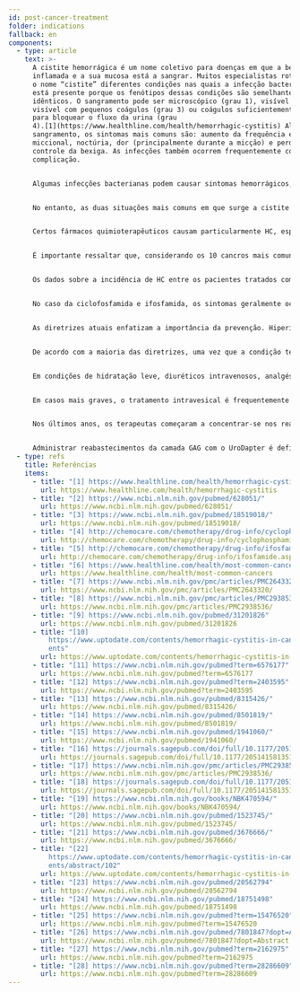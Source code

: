 ```yaml
---
id: post-cancer-treatment
folder: indications
fallback: en
components:
  - type: article
    text: >-
      A cistite hemorrágica é um nome coletivo para doenças em que a bexiga está
      inflamada e a sua mucosa está a sangrar. Muitos especialistas rotulam com
      o nome “cistite” diferentes condições nas quais a infecção bacteriana não
      está presente porque os fenótipos dessas condições são semelhantes ou
      idênticos. O sangramento pode ser microscópico (grau 1), visível (grau 2),
      visível com pequenos coágulos (grau 3) ou coágulos suficientemente grandes
      para bloquear o fluxo da urina (grau
      4).[1](https://www.healthline.com/health/hemorrhagic-cystitis) Além do
      sangramento, os sintomas mais comuns são: aumento da frequência e urgência
      miccional, noctúria, dor (principalmente durante a micção) e perda do
      controle da bexiga. As infecções também ocorrem frequentemente como uma
      complicação.


      Algumas infecções bacterianas podem causar sintomas hemorrágicos, mas a maioria dos pacientes responde ao tratamento antibacteriano; portanto, essas infecções raramente levam à HC crónica e/ou recorrente. Certos compostos usados na indústria (por exemplo, anilina e toluidina) podem causar HC também. A condição geralmente deixa de existir quando o paciente pára de ser exposto à toxina.[2](https://www.ncbi.nlm.nih.gov/pubmed/628051/) Alguns vírus podem causar HC; no entanto, a condição desenvolve-se principalmente numa idade muito jovem (caso em que desaparece em alguns dias), ou se o sistema imunológico do paciente está gravemente comprometido, por exemplo, após transplante de medula óssea ou renal.[3](https://www.ncbi.nlm.nih.gov/pubmed/18519018/)


      No entanto, as duas situações mais comuns em que surge a cistite hemorrágica estão associadas aos métodos de oncoterapia amplamente utilizados. Pode desenvolver-se depois de quimioterapia ou radioterapia. Portanto, essas condições são frequentemente chamadas de cistite por quimioterapia e cistite por radiação. É importante destacar que a definição de cistite hemorrágica é vaga e existem diferenças entre autores e países; várias doenças são rotuladas como HCs, independentemente da sua causa. Aqui, por este conceito devem entender-se estas duas últimas, condições pós-cancro.


      Certos fármacos quimioterapêuticos causam particularmente HC, especialmente compostos de oxazafosforina, como ciclofosfamida e ifosfamida. Esses medicamentos são amplamente utilizados em vários protocolos quimioterápicos, incluindo o tratamento de tumores sólidos e linfomas.[4](http://chemocare.com/chemotherapy/drug-info/cyclophosphamide.aspx),[5](http://chemocare.com/chemotherapy/drug-info/ifosfamide.aspx)


      É importante ressaltar que, considerando os 10 cancros mais comuns[6](https://www.healthline.com/health/most-common-cancers) nos EUA, a ciclofosfamida e/ou ifosfamida podem ser administradas para as seguintes condições (a frequência está entre parênteses): cancro de mama (1ª), cancro de pulmão (2ª), cancro de bexiga (6ª), linfoma não-Hodgkin (7ª), leucemia ( 10). Em relação à leucemia, há 30% de chance de desenvolver cistite como efeito colateral.[7](https://www.ncbi.nlm.nih.gov/pmc/articles/PMC2643320/) Além disso, estes não são os únicos quimioterápicos que podem causar HC.


      Os dados sobre a incidência de HC entre os pacientes tratados com esses medicamentos são controversos; diz-se que a ocorrência está entre 7–53%, cerca de 0,6–15% dos pacientes apresentam sangramento grave.[8](https://www.ncbi.nlm.nih.gov/pmc/articles/PMC2938536/) De facto, em muitos casos de tratamento do cancro, o efeito tóxico que o medicamento exprime na bexiga limita a dosagem. A incidência de cistite por radiação é de 11–20% depois da radioterapia da região pélvica.[9](https://www.ncbi.nlm.nih.gov/pubmed/31201826)


      No caso da ciclofosfamida e ifosfamida, os sintomas geralmente ocorrem depois da primeira dose ser administrada e duram 4-5 dias.[10](https://www.uptodate.com/contents/hemorrhagic-cystitis-in-cancer-patients) Por outro lado, certos outros compostos como o bussulfano podem desencadear quimiocistite anos depois da exposição,[11](https://www.ncbi.nlm.nih.gov/pubmed?term=6576177) e o efeito adverso de uma radioterapia que se apresenta como cistite por radiação pode ocorrer 10 ou 20 anos depois, também.[12](https://www.ncbi.nlm.nih.gov/pubmed?term=2403595)


      As diretrizes atuais enfatizam a importância da prevenção. Hiperidratação, irrigação contínua da bexiga (solução salina, com ou sem alcalinização), oxigenoterapia hiperbárica, administração de mesna (um composto sulfidrila) ou hialuronato de sódio intravesical (para reposição da camada GAG) são os métodos mais comumente usados.[13](https://www.ncbi.nlm.nih.gov/pubmed/8315426/),[14](https://www.ncbi.nlm.nih.gov/pubmed/8501819/),[15](https://www.ncbi.nlm.nih.gov/pubmed/1941060/),[16](https://journals.sagepub.com/doi/full/10.1177/2051415813512647#) No entanto, os dados sobre a sua eficácia são controversos.


      De acordo com a maioria das diretrizes, uma vez que a condição tenha sido diagnosticada, o tratamento sugerido depende muito da gravidade do estado (p.ex.[17](https://www.ncbi.nlm.nih.gov/pmc/articles/PMC2938536/),[18](https://journals.sagepub.com/doi/full/10.1177/2051415813512647#)). A estabilidade hemodinâmica deve ser mantida em todos os casos, o que torna precisa a transfusão de sangue muitas vezes.


      Em condições de hidratação leve, diuréticos intravenosos, analgésicos e medicamentos anticolinérgicos para a bexiga podem ser suficientes. A irrigação contínua da bexiga também é considerada eficaz.


      Em casos mais graves, o tratamento intravesical é frequentemente aplicado entre outros métodos. A terapia da quimiocistite geralmente dura alguns dias, enquanto a da cistite por radiação por seis meses ou mais.[19](https://www.ncbi.nlm.nih.gov/books/NBK470594/) Há vários agentes conhecidos para prevenir o sangramento. O ácido aminocapróico (que é semelhante ao aminoácido lisina) inibe a ativação do plasminogénio, o que aumenta a coagulação do sangue.[20](https://www.ncbi.nlm.nih.gov/pubmed/1523745/) Alum (sulfato de alumínio e amónio ou sulfato de potássio de alumínio) causa precipitação de proteínas e diminui a permeabilidade capilar.[21](https://www.ncbi.nlm.nih.gov/pubmed/3676666/) O nitrato de prata causa coagulação química.[22](https://www.uptodate.com/contents/hemorrhagic-cystitis-in-cancer-patients/abstract/102) A formalina, que é altamente tóxica, usa-se somente se o paciente não respondeu a nenhum outro tratamento; de acordo com algumas diretrizes, a fulguração das áreas afetadas deve ser realizada antes.


      Nos últimos anos, os terapeutas começaram a concentrar-se nos reabastecimentos da camada GAG também. Ácido hialurónico, sulfato de condroitina e pentosan polissulfato de sódio já foram utilizados na terapia da HC.[23](https://www.ncbi.nlm.nih.gov/pubmed/20562794),[24](https://www.ncbi.nlm.nih.gov/pubmed/18751498)],[25](https://www.ncbi.nlm.nih.gov/pubmed?term=15476520) Prostaglandina e estrogénios também foram administrados - os resultados, porém, são controversos.[26](https://www.ncbi.nlm.nih.gov/pubmed/7801847?dopt=Abstract),[27](https://www.ncbi.nlm.nih.gov/pubmed?term=2162975),[28](https://www.ncbi.nlm.nih.gov/pubmed?term=28286609)


      Administrar reabastecimentos da camada GAG com o UroDapter é definitivamente um método eficaz, independentemente da indicação em si.
  - type: refs
    title: Referências
    items:
      - title: "[1] https://www.healthline.com/health/hemorrhagic-cystitis"
        url: https://www.healthline.com/health/hemorrhagic-cystitis
      - title: "[2] https://www.ncbi.nlm.nih.gov/pubmed/628051/"
        url: https://www.ncbi.nlm.nih.gov/pubmed/628051/
      - title: "[3] https://www.ncbi.nlm.nih.gov/pubmed/18519018/"
        url: https://www.ncbi.nlm.nih.gov/pubmed/18519018/
      - title: "[4] http://chemocare.com/chemotherapy/drug-info/cyclophosphamide.aspx"
        url: http://chemocare.com/chemotherapy/drug-info/cyclophosphamide.aspx
      - title: "[5] http://chemocare.com/chemotherapy/drug-info/ifosfamide.aspx"
        url: http://chemocare.com/chemotherapy/drug-info/ifosfamide.aspx
      - title: "[6] https://www.healthline.com/health/most-common-cancers"
        url: https://www.healthline.com/health/most-common-cancers
      - title: "[7] https://www.ncbi.nlm.nih.gov/pmc/articles/PMC2643320/"
        url: https://www.ncbi.nlm.nih.gov/pmc/articles/PMC2643320/
      - title: "[8] https://www.ncbi.nlm.nih.gov/pmc/articles/PMC2938536/"
        url: https://www.ncbi.nlm.nih.gov/pmc/articles/PMC2938536/
      - title: "[9] https://www.ncbi.nlm.nih.gov/pubmed/31201826"
        url: https://www.ncbi.nlm.nih.gov/pubmed/31201826
      - title: "[10]
          https://www.uptodate.com/contents/hemorrhagic-cystitis-in-cancer-pati\
          ents"
        url: https://www.uptodate.com/contents/hemorrhagic-cystitis-in-cancer-patients
      - title: "[11] https://www.ncbi.nlm.nih.gov/pubmed?term=6576177"
        url: https://www.ncbi.nlm.nih.gov/pubmed?term=6576177
      - title: "[12] https://www.ncbi.nlm.nih.gov/pubmed?term=2403595"
        url: https://www.ncbi.nlm.nih.gov/pubmed?term=2403595
      - title: "[13] https://www.ncbi.nlm.nih.gov/pubmed/8315426/"
        url: https://www.ncbi.nlm.nih.gov/pubmed/8315426/
      - title: "[14] https://www.ncbi.nlm.nih.gov/pubmed/8501819/"
        url: https://www.ncbi.nlm.nih.gov/pubmed/8501819/
      - title: "[15] https://www.ncbi.nlm.nih.gov/pubmed/1941060/"
        url: https://www.ncbi.nlm.nih.gov/pubmed/1941060/
      - title: "[16] https://journals.sagepub.com/doi/full/10.1177/2051415813512647"
        url: https://journals.sagepub.com/doi/full/10.1177/2051415813512647
      - title: "[17] https://www.ncbi.nlm.nih.gov/pmc/articles/PMC2938536/"
        url: https://www.ncbi.nlm.nih.gov/pmc/articles/PMC2938536/
      - title: "[18] https://journals.sagepub.com/doi/full/10.1177/2051415813512647"
        url: https://journals.sagepub.com/doi/full/10.1177/2051415813512647
      - title: "[19] https://www.ncbi.nlm.nih.gov/books/NBK470594/"
        url: https://www.ncbi.nlm.nih.gov/books/NBK470594/
      - title: "[20] https://www.ncbi.nlm.nih.gov/pubmed/1523745/"
        url: https://www.ncbi.nlm.nih.gov/pubmed/1523745/
      - title: "[21] https://www.ncbi.nlm.nih.gov/pubmed/3676666/"
        url: https://www.ncbi.nlm.nih.gov/pubmed/3676666/
      - title: "[22]
          https://www.uptodate.com/contents/hemorrhagic-cystitis-in-cancer-pati\
          ents/abstract/102"
        url: https://www.uptodate.com/contents/hemorrhagic-cystitis-in-cancer-patients/abstract/102
      - title: "[23] https://www.ncbi.nlm.nih.gov/pubmed/20562794"
        url: https://www.ncbi.nlm.nih.gov/pubmed/20562794
      - title: "[24] https://www.ncbi.nlm.nih.gov/pubmed/18751498"
        url: https://www.ncbi.nlm.nih.gov/pubmed/18751498
      - title: "[25] https://www.ncbi.nlm.nih.gov/pubmed?term=15476520"
        url: https://www.ncbi.nlm.nih.gov/pubmed?term=15476520
      - title: "[26] https://www.ncbi.nlm.nih.gov/pubmed/7801847?dopt=Abstract"
        url: https://www.ncbi.nlm.nih.gov/pubmed/7801847?dopt=Abstract
      - title: "[27] https://www.ncbi.nlm.nih.gov/pubmed?term=2162975"
        url: https://www.ncbi.nlm.nih.gov/pubmed?term=2162975
      - title: "[28] https://www.ncbi.nlm.nih.gov/pubmed?term=28286609"
        url: https://www.ncbi.nlm.nih.gov/pubmed?term=28286609
---
```

